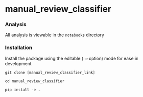 # manual_review_classifier

### Analysis

All analysis is viewable in the `notebooks` directory

### Installation 

Install the package using the editable (`-e` option) mode for ease in development

`git clone [manual_review_classifier_link]`

`cd manual_review_classifier`

`pip install -e .`